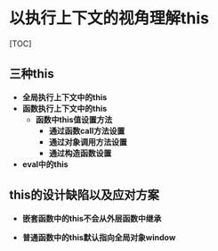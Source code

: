 # 以执行上下文的视角理解this

[TOC]

## 三种this

- **全局执行上下文中的this**
- **函数执行上下文中的this**
  - **函数中this值设置方法**
    - **通过函数call方法设置**
    - **通过对象调用方法设置**
    - **通过构造函数设置**
- **eval中的this**



## this的设计缺陷以及应对方案

- **嵌套函数中的this不会从外层函数中继承**

- **普通函数中的this默认指向全局对象window**

  